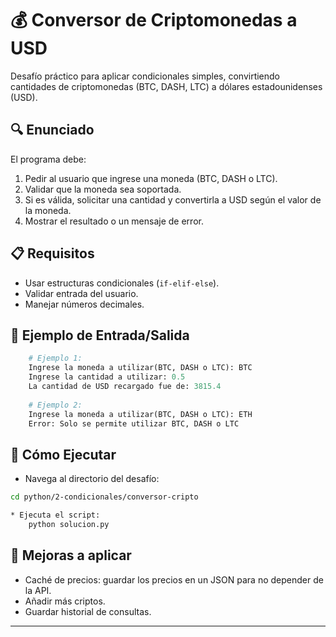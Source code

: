 # 💰 Conversor de Criptomonedas a USD

Desafío práctico para aplicar condicionales simples, convirtiendo cantidades de criptomonedas (BTC, DASH, LTC) a dólares estadounidenses (USD).

## 🔍 Enunciado
El programa debe:
1. Pedir al usuario que ingrese una moneda (BTC, DASH o LTC).
2. Validar que la moneda sea soportada.
3. Si es válida, solicitar una cantidad y convertirla a USD según el valor de la moneda.
4. Mostrar el resultado o un mensaje de error.

## 📋 Requisitos
- Usar estructuras condicionales (`if-elif-else`).
- Validar entrada del usuario.
- Manejar números decimales.

## 🎯 Ejemplo de Entrada/Salida

```python
    # Ejemplo 1:
    Ingrese la moneda a utilizar(BTC, DASH o LTC): BTC
    Ingrese la cantidad a utilizar: 0.5
    La cantidad de USD recargado fue de: 3815.4
    
    # Ejemplo 2:
    Ingrese la moneda a utilizar(BTC, DASH o LTC): ETH
    Error: Solo se permite utilizar BTC, DASH o LTC
```

## 🚀 Cómo Ejecutar

* Navega al directorio del desafío:

```bash
cd python/2-condicionales/conversor-cripto

* Ejecuta el script:
    python solucion.py
```

## 📌 Mejoras a aplicar

* Caché de precios: guardar los precios en un JSON para no depender de la API.
* Añadir más criptos.
* Guardar historial de consultas.

---
